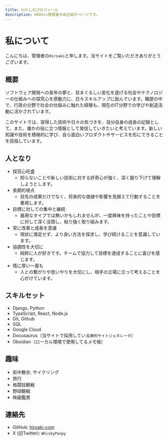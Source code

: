 ```yaml
---
title: わたしのプロフィール
description: HkDocs管理者の自己紹介ページです。
---
```


# 私について

こんにちは、管理者の`Hiroaki`と申します。当サイトをご覧いただきありがとうございます。


## 概要
ソフトウェア開発への長年の夢と、目まぐるしい変化を遂げる社会やテクノロジーの仕組みへの探究心を原動力に、日々スキルアップに励んでいます。職歴の中で、行政の分野で社会の仕組みに触れた経験も、現在のIT分野での学びや創造活動に活かされています。

このサイトでは、習得した技術や日々の気づきを、自分自身の成長の記録として、また、誰かの役に立つ情報として発信していきたいと考えています。新しい知識や技術を積極的に学び、自ら面白いプロダクトやサービスを形にできることを目指しています。


## 人となり
* 探究心旺盛
    * 知らないことや新しい技術に対する好奇心が強く、深く掘り下げて理解しようとします。
* 長期的視点
    * 目先の成果だけでなく、将来的な価値や影響を見据えて行動することを重視します。
* 目標に対しての集中と継続
    * 器用なタイプでは無いかもしれませんが、一度興味を持ったことや目標に対して深く没頭し、粘り強く取り組みます。
* 常に改善と成長を意識
    * 現状に満足せず、より良い方法を探求し、学び続けることを意識しています。
* 協調性を大切に
    * 純粋に人が好きです。チームで協力して目標を達成することに喜びを感じます。
* 情に厚い一面も
    * 人との繋がりや思いやりを大切にし、相手の立場に立って考えることを心がけています。


## スキルセット
- Django, Python
- TypeScript, React, Node.js
- Git, Github
- SQL
- Google Cloud
- Docusaurus（当サイトで採用している`静的サイトジェネレータ`）
- Obsidian（ローカル環境で使用してるメモ帳）


## 趣味
- 街中散歩, サイクリング
- 旅行
- 格闘技観戦
- 野球観戦
- 映画鑑賞


## 連絡先
- GitHub: [hiroaki-com](https://github.com/hiroaki-com)
- X (旧Twitter): `WhiskyPanpy`